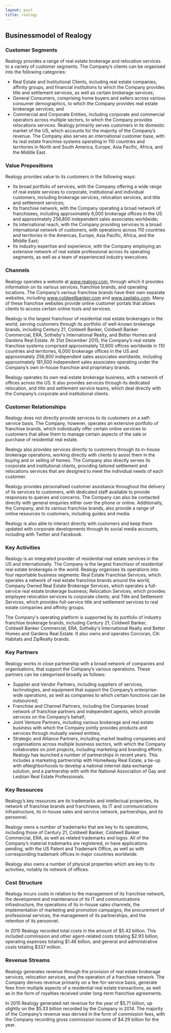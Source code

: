 ```yaml
---
layout: post
title: realogy
---
```


Businessmodel of Realogy
-------------------------

### Customer Segments

Realogy provides a range of real estate brokerage and relocation services to a variety of customer segments. The Company’s clients can be organised into the following categories:

 * Real Estate and Institutional Clients, including real estate companies, affinity groups, and financial institutions to which the Company provides title and settlement services, as well as certain brokerage services;
* General Consumers, comprising home buyers and sellers across various consumer demographics, to which the Company provides real estate brokerage services; and
* Commercial and Corporate Entities, including corporate and commercial operators across multiple sectors, to which the Company provides relocations services.
 Realogy primarily serves customers in its domestic market of the US, which accounts for the majority of the Company’s revenue. The Company also serves an international customer base, with its real estate franchise systems operating in 110 countries and territories in North and South America, Europe, Asia Pacific, Africa, and the Middle East.

### Value Propositions

Realogy provides value to its customers in the following ways:

 * Its broad portfolio of services, with the Company offering a wide range of real estate services to corporate, institutional and individual customers, including brokerage services, relocation services, and title and settlement services;
* Its franchise network, with the Company operating a broad network of franchisees, including approximately 6,000 brokerage offices in the US and approximately 256,800 independent sales associates worldwide;
* Its international reach, with the Company providing services to a broad international network of customers, with operations across 110 countries and territories in the Americas, Europe, Asia Pacific, Africa, and the Middle East;
* Its industry expertise and experience, with the Company employing an extensive network of real estate professional across its operating segments, as well as a team of experienced industry executives.
 ### Channels

Realogy operates a website at www.realogy.com, through which it provides information on its various services, franchise brands, and operating locations. The Company’s various franchise brands have their own separate websites, including www.coldwellbanker.com and www.zaplabs.com. Many of these franchise websites provide online customer portals that allows clients to access certain online tools and services.

Realogy is the largest franchisor of residential real estate brokerages in the world, serving customers through its portfolio of well-known brokerage brands, including Century 21, Coldwell Banker, Coldwell Banker Commercial, ERA, Sotheby's International Realty, and Better Homes and Gardens Real Estate. At 31st December 2015, the Company’s real estate franchise systems comprised approximately 13,600 offices worldwide in 110 countries and territories, 6,000 brokerage offices in the US and approximately 256,800 independent sales associates worldwide, including approximately 181,500 independent sales associates operating under the Company’s own in-house franchise and proprietary brands.

Realogy operates its own real estate brokerage business, with a network of offices across the US. It also provides services through its dedicated relocation, and title and settlement service teams, which deal directly with the Company’s corporate and institutional clients.

### Customer Relationships

Realogy does not directly provide services to its customers on a self-service basis. The Company, however, operates an extensive portfolio of franchise brands, which individually offer certain online services to customers that allow them to manage certain aspects of the sale or purchase of residential real estate.

Realogy also provides services directly to customers through its in-house brokerage operations, working directly with clients to assist them in the buying and or selling of homes. The Company also directly serves its corporate and institutional clients, providing tailored settlement and relocations services that are designed to meet the individual needs of each customer.

Realogy provides personalised customer assistance throughout the delivery of its services to customers, with dedicated staff available to provide responses to queries and concerns. The Company can also be contacted directly with general enquiries either over the phone or online. Additionally, the Company, and its various franchise brands, also provide a range of online resources to customers, including guides and media.

Realogy is also able to interact directly with customers and keep them updated with corporate developments through its social media accounts, including with Twitter and Facebook.

### Key Activities

Realogy is an integrated provider of residential real estate services in the US and internationally. The Company is the largest franchisor of residential real estate brokerages in the world. Realogy organises its operations into four reportable business segments: Real Estate Franchise Services, which operates a network of real estate franchise brands around the world; Company Owned Real Estate Brokerage Services, which operates a full-service real estate brokerage business; Relocation Services, which provides employee relocation services to corporate clients; and Title and Settlement Services, which provides full-service title and settlement services to real estate companies and affinity groups.

The Company's operating platform is supported by its portfolio of industry franchise brokerage brands, including Century 21, Coldwell Banker, Coldwell Banker Commercial, ERA, Sotheby's International Realty and Better Homes and Gardens Real Estate. It also owns and operates Corcoran, Citi Habitats and ZipRealty brands.

### Key Partners

Realogy works in close partnership with a broad network of companies and organisations, that support the Company’s various operations. These partners can be categorised broadly as follows:

 * Supplier and Vendor Partners, including suppliers of services, technologies, and equipment that support the Company’s enterprise-wide operations, as well as companies to which certain functions can be outsourced;
* Franchise and Channel Partners, including the Companies broad network of franchise partners and independent agents, which provide services on the Company’s behalf;
* Joint Venture Partners, including various brokerage and real estate business with which the Company jointly provides products and services through mutually owned entities;
* Strategic and Alliance Partners, including market leading companies and organisations across multiple business sectors, with which the Company collaborates on joint projects, including marketing and branding efforts.
 Realogy has launched a number of partnerships in recent years. This includes a marketing partnership with HomeAway Real Estate, a tie-up with eNeighborhoods to develop a national internet data exchange solution, and a partnership with with the National Association of Gay and Lesbian Real Estate Professionals.

### Key Resources

Realogy’s key resources are its trademarks and intellectual properties, its network of franchise brands and franchisees, its IT and communications infrastructure, its in-house sales and service network, partnerships, and its personnel.

Realogy owns a number of trademarks that are key to its operations, including those of Century 21, Coldwell Banker, Coldwell Banker Commercial, ERA, as well as related trademarks and logos. All of the Company’s material trademarks are registered, or have applications pending, with the US Patent and Trademark Office, as well as with corresponding trademark offices in major countries worldwide.

Realogy also owns a number of physical properties which are key to its activities, notably its network of offices.

### Cost Structure

Realogy incurs costs in relation to the management of its franchise network, the development and maintenance of its IT and communications infrastructure, the operations of its in-house sales channels, the implementation of marketing and promotion campaigns, the procurement of professional services, the management of its partnerships, and the retention of its personnel.

In 2015 Realogy recorded total costs in the amount of $5.42 billion. This included commission and other agent-related costs totaling $2.93 billion, operating expenses totaling $1.46 billion, and general and administrative costs totaling $337 million.

### Revenue Streams

Realogy generates revenue through the provision of real estate brokerage services, relocation services, and the operation of a franchise network. The Company derives revenue primarily on a fee-for-service basis, generate fees from multiple aspects of a residential real estate transactions, as well as in the form of royalties received under long-term franchise agreements.

In 2015 Realogy generated net revenue for the year of $5.71 billion, up slightly on the $5.33 billion recorded by the Company in 2014. The majority of the Company’s revenue was derived in the form of commission fees, with the Company recording gross commission income of $4.29 billion for the year.

